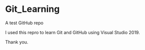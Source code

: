 # Git_Learning
A test GitHub repo

I used this repro to learn Git and GitHub using Visual Studio 2019.

Thank you.
